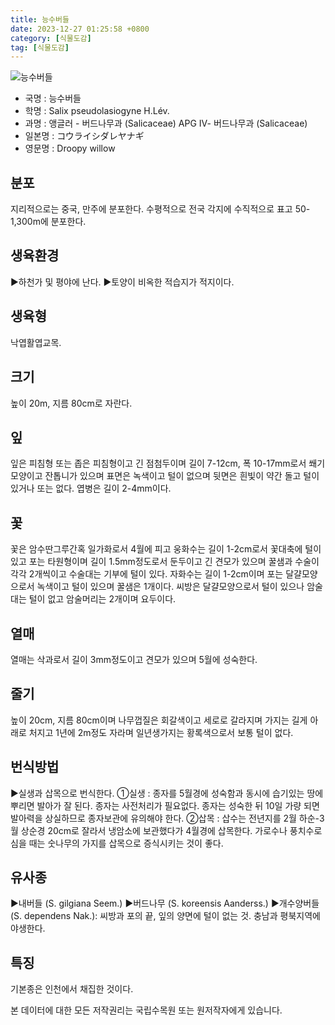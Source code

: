 ```yaml
---
title: 능수버들
date: 2023-12-27 01:25:58 +0800
category: [식물도감]
tag: [식물도감]
---
```




![능수버들](/fileUpload/plants/basic/Salicaceae/Salix/16874/1_th2.JPG)
- 국명 : 능수버들
- 학명 : Salix pseudolasiogyne H.Lév.
- 과명 : 앵글러 - 버드나무과 (Salicaceae) APG Ⅳ- 버드나무과 (Salicaceae)
- 일본명 : コウライシダレヤナギ
- 영문명 : Droopy willow


## 분포
지리적으로는 중국, 만주에 분포한다. 수평적으로 전국 각지에 수직적으로 표고 50-1,300m에 분포한다.
## 생육환경
▶하천가 및 평야에 난다.▶토양이 비옥한 적습지가 적지이다.
## 생육형
낙엽활엽교목.
## 크기
높이 20m, 지름 80cm로 자란다.
## 잎
잎은 피침형 또는 좁은 피침형이고 긴 점첨두이며 길이 7-12cm, 폭 10-17mm로서 쐐기모양이고 잔톱니가 있으며 표면은 녹색이고 털이 없으며 뒷면은 흰빛이 약간 돌고 털이 있거나 또는 없다. 엽병은 길이 2-4mm이다.
## 꽃
꽃은 암수딴그루간혹 일가화로서 4월에 피고 웅화수는 길이 1-2cm로서 꽃대축에 털이 있고 포는 타원형이며 길이 1.5mm정도로서 둔두이고 긴 견모가 있으며 꿀샘과 수술이 각각 2개씩이고 수술대는 기부에 털이 있다. 자화수는 길이 1-2cm이며 포는 달걀모양으로서 녹색이고 털이 있으며 꿀샘은 1개이다. 씨방은 달걀모양으로서 털이 있으나 암술대는 털이 없고 암술머리는 2개이며 요두이다.
## 열매
열매는 삭과로서 길이 3mm정도이고 견모가 있으며 5월에 성숙한다.
## 줄기
높이 20cm, 지름 80cm이며 나무껍질은 회갈색이고 세로로 갈라지며 가지는 길게 아래로 처지고 1년에 2m정도 자라며 일년생가지는 황록색으로서 보통 털이 없다.
## 번식방법
▶실생과 삽목으로 번식한다. ①실생 : 종자를 5월경에 성숙함과 동시에 습기있는 땅에 뿌리면 발아가 잘 된다. 종자는 사전처리가 필요없다. 종자는 성숙한 뒤 10일 가량 되면 발아력을 상실하므로 종자보관에 유의해야 한다. ②삽목 : 삽수는 전년지를 2월 하순-3월 상순경 20cm로 잘라서 냉암소에 보관했다가 4월경에 삽목한다. 가로수나 풍치수로 심을 때는 숫나무의 가지를 삽목으로 증식시키는 것이 좋다.
## 유사종
▶내버들 (S. gilgiana Seem.) ▶버드나무 (S. koreensis Aanderss.) ▶개수양버들(S. dependens Nak.): 씨방과 포의 끝, 잎의 양면에 털이 없는 것. 충남과 평북지역에 야생한다.
## 특징
기본종은 인천에서 채집한 것이다.






본 데이터에 대한 모든 저작권리는 국립수목원 또는 원저작자에게 있습니다.
